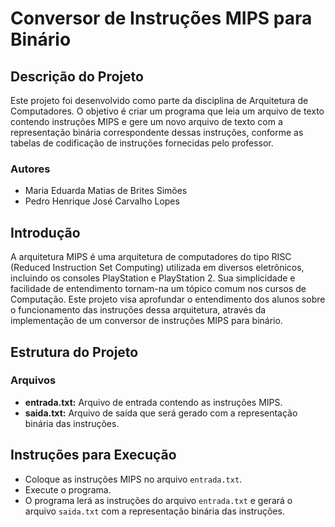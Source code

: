 # Conversor de Instruções MIPS para Binário

## Descrição do Projeto

Este projeto foi desenvolvido como parte da disciplina de Arquitetura de Computadores. O objetivo é criar um programa que leia um arquivo de texto contendo instruções MIPS e gere um novo arquivo de texto com a representação binária correspondente dessas instruções, conforme as tabelas de codificação de instruções fornecidas pelo professor.

### Autores
- Maria Eduarda Matias de Brites Simões
- Pedro Henrique José Carvalho Lopes

## Introdução

A arquitetura MIPS é uma arquitetura de computadores do tipo RISC (Reduced Instruction Set Computing) utilizada em diversos eletrônicos, incluindo os consoles PlayStation e PlayStation 2. Sua simplicidade e facilidade de entendimento tornam-na um tópico comum nos cursos de Computação. Este projeto visa aprofundar o entendimento dos alunos sobre o funcionamento das instruções dessa arquitetura, através da implementação de um conversor de instruções MIPS para binário.

## Estrutura do Projeto

### Arquivos

- **entrada.txt:** Arquivo de entrada contendo as instruções MIPS.
- **saida.txt:** Arquivo de saída que será gerado com a representação binária das instruções.

## Instruções para Execução

   - Coloque as instruções MIPS no arquivo `entrada.txt`.
   - Execute o programa.
   - O programa lerá as instruções do arquivo `entrada.txt` e gerará o arquivo `saida.txt` com a representação binária das instruções.


